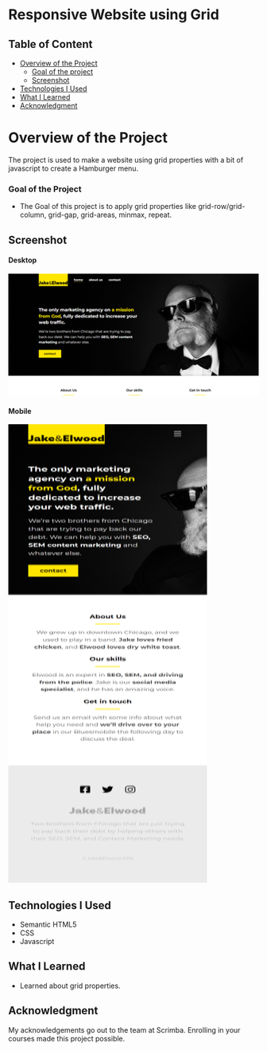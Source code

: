 # Responsive Website using Grid

## Table of Content

 * [Overview of the Project](#overview-of-the-project)
      * [Goal of the project](#goal-of-the-project)
      * [Screenshot](#screenshot)
 * [Technologies I Used](#technologies-i-used)
 * [What I Learned](#what-i-learned) 
 * [Acknowledgment](#acknowledgment)

# Overview of the Project
The project is used to make a website using grid properties with a bit of javascript to create a Hamburger menu.

### Goal of the Project
* The Goal of this project is to apply grid properties like grid-row/grid-column, grid-gap, grid-areas, minmax, repeat.

## Screenshot

#### Desktop

![](./img/desktop.png)

#### Mobile

![](./img/mobile.png)


## Technologies I Used
* Semantic HTML5
* CSS
* Javascript

## What I Learned
* Learned about grid properties.

## Acknowledgment
My acknowledgements go out to the team at Scrimba. Enrolling in your courses made this project possible.

